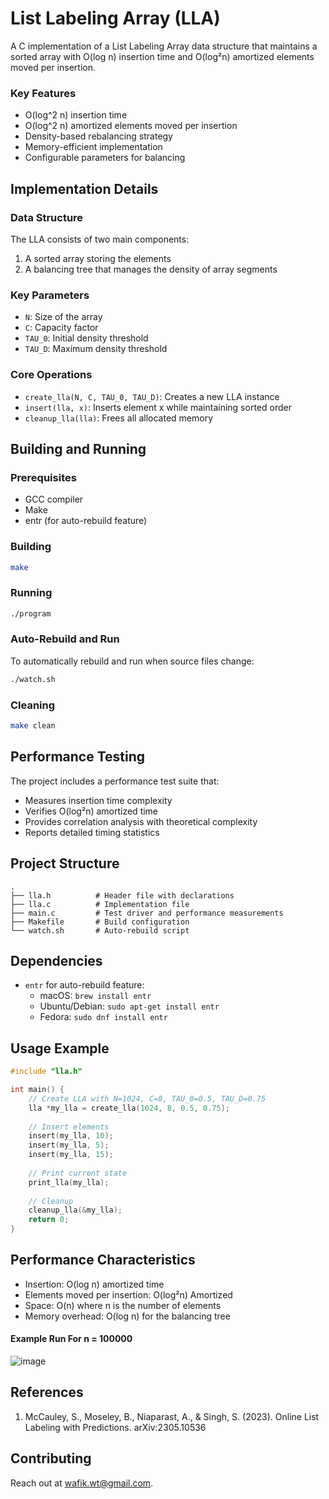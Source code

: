 # List Labeling Array (LLA)

A C implementation of a List Labeling Array data structure that maintains a sorted array with O(log n) insertion time and O(log²n) amortized elements moved per insertion.

### Key Features

- O(log^2 n) insertion time
- O(log^2 n) amortized elements moved per insertion
- Density-based rebalancing strategy
- Memory-efficient implementation
- Configurable parameters for balancing

## Implementation Details

### Data Structure

The LLA consists of two main components:
1. A sorted array storing the elements
2. A balancing tree that manages the density of array segments

### Key Parameters

- `N`: Size of the array
- `C`: Capacity factor
- `TAU_0`: Initial density threshold
- `TAU_D`: Maximum density threshold

### Core Operations

- `create_lla(N, C, TAU_0, TAU_D)`: Creates a new LLA instance
- `insert(lla, x)`: Inserts element x while maintaining sorted order
- `cleanup_lla(lla)`: Frees all allocated memory

## Building and Running

### Prerequisites

- GCC compiler
- Make
- entr (for auto-rebuild feature)

### Building

```bash
make
```

### Running

```bash
./program
```

### Auto-Rebuild and Run

To automatically rebuild and run when source files change:
```bash
./watch.sh
```

### Cleaning

```bash
make clean
```

## Performance Testing

The project includes a performance test suite that:
- Measures insertion time complexity
- Verifies O(log²n) amortized time
- Provides correlation analysis with theoretical complexity
- Reports detailed timing statistics

## Project Structure

```
.
├── lla.h          # Header file with declarations
├── lla.c          # Implementation file
├── main.c         # Test driver and performance measurements
├── Makefile       # Build configuration
└── watch.sh       # Auto-rebuild script
```

## Dependencies

- `entr` for auto-rebuild feature:
  - macOS: `brew install entr`
  - Ubuntu/Debian: `sudo apt-get install entr`
  - Fedora: `sudo dnf install entr`

## Usage Example

```c
#include "lla.h"

int main() {
    // Create LLA with N=1024, C=8, TAU_0=0.5, TAU_D=0.75
    lla *my_lla = create_lla(1024, 8, 0.5, 0.75);
    
    // Insert elements
    insert(my_lla, 10);
    insert(my_lla, 5);
    insert(my_lla, 15);
    
    // Print current state
    print_lla(my_lla);
    
    // Cleanup
    cleanup_lla(&my_lla);
    return 0;
}
```

## Performance Characteristics
- Insertion: O(log n) amortized time
- Elements moved per insertion: O(log²n) Amortized
- Space: O(n) where n is the number of elements
- Memory overhead: O(log n) for the balancing tree

#### Example Run For n = 100000
![image](https://github.com/user-attachments/assets/b3524e44-8027-4679-9536-c1c8849d3229)

## References

1. McCauley, S., Moseley, B., Niaparast, A., & Singh, S. (2023). Online List Labeling with Predictions. arXiv:2305.10536

## Contributing

Reach out at wafik.wt@gmail.com.
